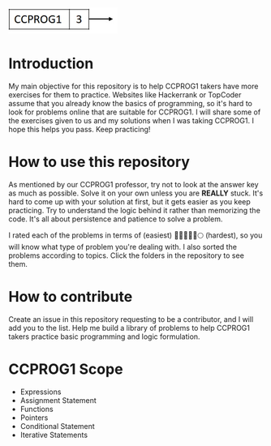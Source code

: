 ![alt text](ccprog1.jpg)

# Introduction

My main objective for this repository is to help CCPROG1 takers have more exercises for them to practice. Websites like Hackerrank or TopCoder assume that you already know the basics of programming, so it's hard to look for problems online that are suitable for CCPROG1. I will share some of the exercises given to us and my solutions when I was taking CCPROG1. I hope this helps you pass. Keep practicing!

# How to use this repository

As mentioned by our CCPROG1 professor, try not to look at the answer key as much as possible. Solve it on your own unless you are **REALLY** stuck. It's hard to come up with your solution at first, but it gets easier as you keep practicing. Try to understand the logic behind it rather than memorizing the code. It's all about persistence and patience to solve a problem.

I rated each of the problems in terms of (easiest) 🌚🌘🌗🌖🌓🌕 (hardest), so you will know what type of problem you're dealing with. I also sorted the problems according to topics. Click the folders in the repository to see them.

# How to contribute

Create an issue in this repository requesting to be a contributor, and I will add you to the list. Help me build a library of problems to help CCPROG1 takers practice basic programming and logic formulation.

# CCPROG1 Scope
- Expressions
- Assignment Statement
- Functions
- Pointers
- Conditional Statement
- Iterative Statements
